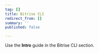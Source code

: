 ```yaml
---
tag: []
title: Bitrise CLI
redirect_from: []
summary: ''
published: false

---
```

Use the **Intro** guide in the Bitrise CLI section. 